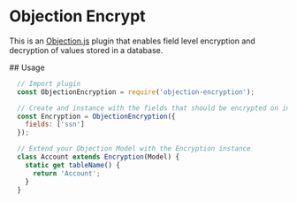 # Objection Encrypt
This is an [Objection.js](https://vincit.github.io/objection.js/) plugin that enables field level encryption and decryption of values stored in a database.

## Usage
```javascript
  // Import plugin
  const ObjectionEncryption = require('objection-encryption');

  // Create and instance with the fields that should be encrypted on insert and decrypted on find.
  const Encryption = ObjectionEncryption({
    fields: ['ssn']
  });

  // Extend your Objection Model with the Encryption instance
  class Account extends Encryption(Model) {
    static get tableName() {
      return 'Account';
    }
  }

```

